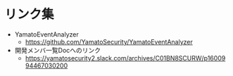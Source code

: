 # リンク集

- YamatoEventAnalyzer
  - https://github.com/YamatoSecurity/YamatoEventAnalyzer
- 開発メンバ一覧Docへのリンク
  - https://yamatosecurity2.slack.com/archives/C01BN8SCURW/p1600994467030200
